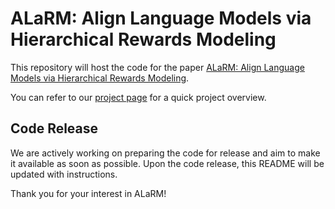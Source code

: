 # ALaRM: Align Language Models via Hierarchical Rewards Modeling
This repository will host the code for the paper [ALaRM: Align Language Models via Hierarchical Rewards Modeling](https://arxiv.org/abs/2403.06754).

You can refer to our [project page](https://alarm-fdu.github.io/) for a quick project overview.

## Code Release
We are actively working on preparing the code for release and aim to make it available as soon as possible. Upon the code release, this README will be updated with instructions.

Thank you for your interest in ALaRM!

